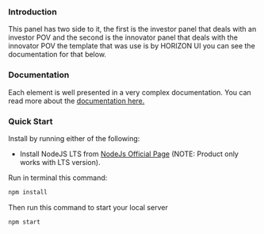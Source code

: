 

### Introduction
This panel has two side to it, the first is the investor panel that deals with an investor POV and the second is the innovator panel that deals with the innovator POV the template that was use is by HORIZON UI you can see the documentation for that below.

### Documentation

Each element is well presented in a very complex documentation. You can read more about the <a href="https://horizon-ui.com/docs-tailwind/docs/react/installation?ref=readme-horizon-tailwind-react" target="_blank">documentation here.</a>

### Quick Start

Install by running either of the following:

- Install NodeJS LTS from [NodeJs Official Page](https://nodejs.org/en/?ref=horizon-documentation) (NOTE: Product only works with LTS version).

Run in terminal this command:

```bash
npm install
```

Then run this command to start your local server

```bash
npm start
```
